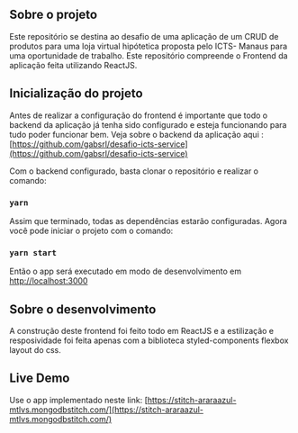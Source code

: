 
## Sobre o projeto

Este repositório se destina ao desafio  de uma aplicação de um CRUD de produtos para uma loja virtual hipótetica proposta pelo ICTS- Manaus para uma oportunidade de trabalho. Este repositório compreende o Frontend da aplicação feita utilizando ReactJS.

## Inicialização do projeto
Antes de realizar a configuração do frontend é importante que todo o backend da aplicação já tenha sido configurado  e esteja funcionando para tudo poder funcionar bem. Veja sobre o backend da aplicação aqui :[https://github.com/gabsrl/desafio-icts-service](https://github.com/gabsrl/desafio-icts-service)

Com o backend configurado, basta clonar o repositório e realizar o comando:
### `yarn`
Assim que terminado, todas as dependências estarão configuradas. Agora você pode iniciar o projeto com o comando:
### `yarn start`
Então o app será executado em modo de desenvolvimento em  [http://localhost:3000](http://localhost:3000)


## Sobre o desenvolvimento
A construção deste frontend foi feito todo em ReactJS e a estilização e resposividade foi feita apenas com a biblioteca styled-components flexbox layout do css.

## Live Demo
Use o app implementado neste link: [https://stitch-araraazul-mtlvs.mongodbstitch.com/](https://stitch-araraazul-mtlvs.mongodbstitch.com/)
